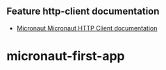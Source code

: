 ## Feature http-client documentation

- [Micronaut Micronaut HTTP Client documentation](https://docs.micronaut.io/latest/guide/index.html#httpClient)

# micronaut-first-app
